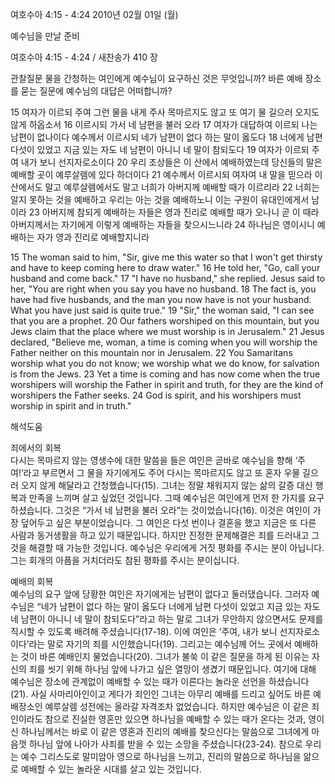 여호수아 4:15 - 4:24 
2010년 02월 01일 (월)

예수님을 만날 준비



여호수아 4:15 - 4:24 / 새찬송가 410 장


관찰질문
물을 간청하는 여인에게 예수님이 요구하신 것은 무엇입니까?
바른 예배 장소를 묻는 질문에 예수님의 대답은 어떠합니까?

15 여자가 이르되 주여 그런 물을 내게 주사 목마르지도 않고 또 여기 물 길으러 오지도 않게 하옵소서 
16 이르시되 가서 네 남편을 불러 오라 
17 여자가 대답하여 이르되 나는 남편이 없나이다 예수께서 이르시되 네가 남편이 없다 하는 말이 옳도다 
18 너에게 남편 다섯이 있었고 지금 있는 자도 네 남편이 아니니 네 말이 참되도다 
19 여자가 이르되 주여 내가 보니 선지자로소이다 
20 우리 조상들은 이 산에서 예배하였는데 당신들의 말은 예배할 곳이 예루살렘에 있다 하더이다 
21 예수께서 이르시되 여자여 내 말을 믿으라 이 산에서도 말고 예루살렘에서도 말고 너희가 아버지께 예배할 때가 이르리라 
22 너희는 알지 못하는 것을 예배하고 우리는 아는 것을 예배하노니 이는 구원이 유대인에게서 남이라 
23 아버지께 참되게 예배하는 자들은 영과 진리로 예배할 때가 오나니 곧 이 때라 아버지께서는 자기에게 이렇게 예배하는 자들을 찾으시느니라 
24 하나님은 영이시니 예배하는 자가 영과 진리로 예배할지니라  

15 The woman said to him, "Sir, give me this water so that I won't get thirsty and have to keep coming here to draw water." 16 He told her, "Go, call your husband and come back." 17 "I have no husband," she replied. Jesus said to her, "You are right when you say you have no husband. 18 The fact is, you have had five husbands, and the man you now have is not your husband. What you have just said is quite true." 
19 "Sir," the woman said, "I can see that you are a prophet. 20 Our fathers worshiped on this mountain, but you Jews claim that the place where we must worship is in Jerusalem." 21 Jesus declared, "Believe me, woman, a time is coming when you will worship the Father neither on this mountain nor in Jerusalem. 22 You Samaritans worship what you do not know; we worship what we do know, for salvation is from the Jews. 23 Yet a time is coming and has now come when the true worshipers will worship the Father in spirit and truth, for they are the kind of worshipers the Father seeks. 24 God is spirit, and his worshipers must worship in spirit and in truth."

해석도움





죄에서의 회복  
다시는 목마르지 않는 영생수에 대한 말씀을 들은 여인은 곧바로 예수님을 향해 ‘주여!’라고 부르면서 그 물을 자기에게도 주어 다시는 목마르지도 않고 또 혼자 우물 길으러 오지 않게 해달라고 간청했습니다(15). 그녀는 정말 채워지지 않는 삶의 갈증 대신 행복과 만족을 느끼며 살고 싶었던 것입니다. 그때 예수님은 여인에게 먼저 한 가지를 요구하셨습니다. 그것은 “가서 네 남편을 불러 오라”는 것이었습니다(16). 이것은 여인이 가장 덮어두고 싶은 부분이었습니다. 그 여인은 다섯 번이나 결혼을 했고 지금은 또 다른 사람과 동거생활을 하고 있기 때문입니다. 하지만 진정한 문제해결은 죄를 드러내고 그것을 해결할 때 가능한 것입니다. 예수님은 우리에게 거짓 평화를 주시는 분이 아닙니다. 그는 회개의 아픔을 거치더라도 참된 평화를 주시는 분이십니다.    

예배의 회복  
예수님의 요구 앞에 당황한 여인은 자기에게는 남편이 없다고 둘러댔습니다. 그러자 예수님은 “네가 남편이 없다 하는 말이 옳도다 너에게 남편 다섯이 있었고 지금 있는 자도 네 남편이 아니니 네 말이 참되도다”라고 하는 말로 그녀가 무안하지 않으면서도 문제를 직시할 수 있도록 배려해 주셨습니다(17-18). 이에 여인은 ‘주여, 내가 보니 선지자로소이다’라는 말로 자기의 죄를 시인했습니다(19). 그리고는 예수님께 어느 곳에서 예배하는 것이 바른 예배인지 물었습니다(20). 그녀가 불쑥 이 같은 질문을 하게 된 이유는 자신의 죄를 씻기 위해 하나님 앞에 나가고 싶은 열망이 생겼기 때문입니다. 여기에 대해 예수님은 장소에 관계없이 예배할 수 있는 때가 이른다는 놀라운 선언을 하셨습니다(21). 사실 사마리아인이고 게다가 죄인인 그녀는 아무리 예배를 드리고 싶어도 바른 예배장소인 예루살렘 성전에는 올라갈 자격조차 없었습니다. 하지만 예수님은 이 같은 죄인이라도 참으로 진실한 영혼만 있으면 하나님을 예배할 수 있는 때가 온다는 것과, 영이신 하나님께서는 바로 이 같은 영혼과 진리의 예배를 찾으신다는 말씀으로 그녀에게 마음껏 하나님 앞에 나아가 사죄를 받을 수 있는 소망을 주셨습니다(23-24). 참으로 우리는 예수 그리스도로 말미암아 영으로 하나님을 느끼고, 진리의 말씀으로 하나님을 앎으로 예배할 수 있는 놀라운 시대를 살고 있는 것입니다.
